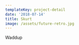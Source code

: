 ```yaml
---
templateKey: project-detail
date: '2018-07-14'
title: Skurt
image: /assets/future-retro.jpg
---
```


Waddup
